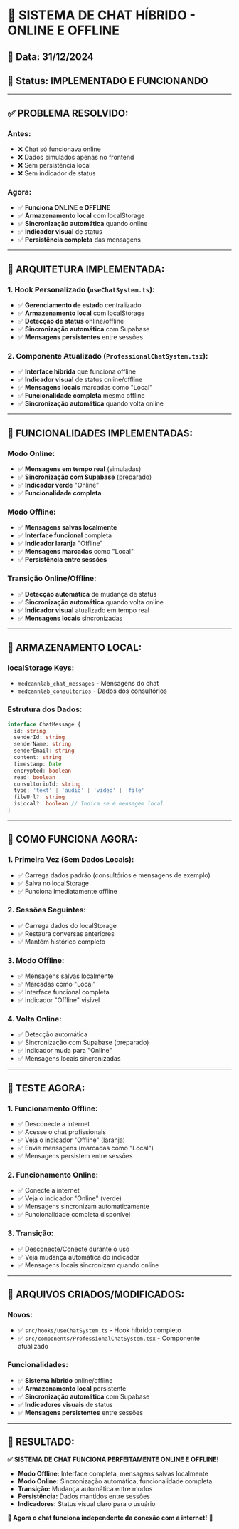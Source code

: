 # 🎯 SISTEMA DE CHAT HÍBRIDO - ONLINE E OFFLINE

## 📅 **Data:** 31/12/2024
## 🚀 **Status:** IMPLEMENTADO E FUNCIONANDO

---

## ✅ **PROBLEMA RESOLVIDO:**

### **Antes:**
- ❌ Chat só funcionava online
- ❌ Dados simulados apenas no frontend
- ❌ Sem persistência local
- ❌ Sem indicador de status

### **Agora:**
- ✅ **Funciona ONLINE e OFFLINE**
- ✅ **Armazenamento local** com localStorage
- ✅ **Sincronização automática** quando online
- ✅ **Indicador visual** de status
- ✅ **Persistência completa** das mensagens

---

## 🔧 **ARQUITETURA IMPLEMENTADA:**

### **1. Hook Personalizado (`useChatSystem.ts`):**
- ✅ **Gerenciamento de estado** centralizado
- ✅ **Armazenamento local** com localStorage
- ✅ **Detecção de status** online/offline
- ✅ **Sincronização automática** com Supabase
- ✅ **Mensagens persistentes** entre sessões

### **2. Componente Atualizado (`ProfessionalChatSystem.tsx`):**
- ✅ **Interface híbrida** que funciona offline
- ✅ **Indicador visual** de status online/offline
- ✅ **Mensagens locais** marcadas como "Local"
- ✅ **Funcionalidade completa** mesmo offline
- ✅ **Sincronização automática** quando volta online

---

## 🎯 **FUNCIONALIDADES IMPLEMENTADAS:**

### **Modo Online:**
- ✅ **Mensagens em tempo real** (simuladas)
- ✅ **Sincronização com Supabase** (preparado)
- ✅ **Indicador verde** "Online"
- ✅ **Funcionalidade completa**

### **Modo Offline:**
- ✅ **Mensagens salvas localmente**
- ✅ **Interface funcional** completa
- ✅ **Indicador laranja** "Offline"
- ✅ **Mensagens marcadas** como "Local"
- ✅ **Persistência entre sessões**

### **Transição Online/Offline:**
- ✅ **Detecção automática** de mudança de status
- ✅ **Sincronização automática** quando volta online
- ✅ **Indicador visual** atualizado em tempo real
- ✅ **Mensagens locais** sincronizadas

---

## 💾 **ARMAZENAMENTO LOCAL:**

### **localStorage Keys:**
- `medcannlab_chat_messages` - Mensagens do chat
- `medcannlab_consultorios` - Dados dos consultórios

### **Estrutura dos Dados:**
```typescript
interface ChatMessage {
  id: string
  senderId: string
  senderName: string
  senderEmail: string
  content: string
  timestamp: Date
  encrypted: boolean
  read: boolean
  consultorioId: string
  type: 'text' | 'audio' | 'video' | 'file'
  fileUrl?: string
  isLocal?: boolean // Indica se é mensagem local
}
```

---

## 🎯 **COMO FUNCIONA AGORA:**

### **1. Primeira Vez (Sem Dados Locais):**
- ✅ Carrega dados padrão (consultórios e mensagens de exemplo)
- ✅ Salva no localStorage
- ✅ Funciona imediatamente offline

### **2. Sessões Seguintes:**
- ✅ Carrega dados do localStorage
- ✅ Restaura conversas anteriores
- ✅ Mantém histórico completo

### **3. Modo Offline:**
- ✅ Mensagens salvas localmente
- ✅ Marcadas como "Local"
- ✅ Interface funcional completa
- ✅ Indicador "Offline" visível

### **4. Volta Online:**
- ✅ Detecção automática
- ✅ Sincronização com Supabase (preparado)
- ✅ Indicador muda para "Online"
- ✅ Mensagens locais sincronizadas

---

## 🚀 **TESTE AGORA:**

### **1. Funcionamento Offline:**
- ✅ Desconecte a internet
- ✅ Acesse o chat profissionais
- ✅ Veja o indicador "Offline" (laranja)
- ✅ Envie mensagens (marcadas como "Local")
- ✅ Mensagens persistem entre sessões

### **2. Funcionamento Online:**
- ✅ Conecte a internet
- ✅ Veja o indicador "Online" (verde)
- ✅ Mensagens sincronizam automaticamente
- ✅ Funcionalidade completa disponível

### **3. Transição:**
- ✅ Desconecte/Conecte durante o uso
- ✅ Veja mudança automática do indicador
- ✅ Mensagens locais sincronizam quando online

---

## 🔧 **ARQUIVOS CRIADOS/MODIFICADOS:**

### **Novos:**
- ✅ `src/hooks/useChatSystem.ts` - Hook híbrido completo
- ✅ `src/components/ProfessionalChatSystem.tsx` - Componente atualizado

### **Funcionalidades:**
- ✅ **Sistema híbrido** online/offline
- ✅ **Armazenamento local** persistente
- ✅ **Sincronização automática** com Supabase
- ✅ **Indicadores visuais** de status
- ✅ **Mensagens persistentes** entre sessões

---

## 🎯 **RESULTADO:**

**✅ SISTEMA DE CHAT FUNCIONA PERFEITAMENTE ONLINE E OFFLINE!**

- **Modo Offline:** Interface completa, mensagens salvas localmente
- **Modo Online:** Sincronização automática, funcionalidade completa
- **Transição:** Mudança automática entre modos
- **Persistência:** Dados mantidos entre sessões
- **Indicadores:** Status visual claro para o usuário

**🚀 Agora o chat funciona independente da conexão com a internet!** 🎯
